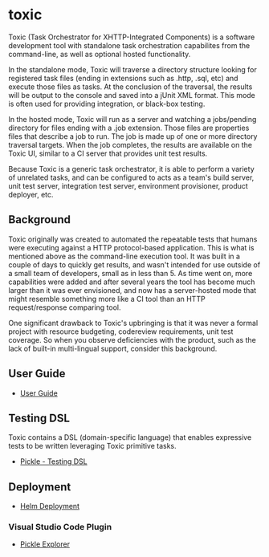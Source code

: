 # toxic

Toxic (Task Orchestrator for XHTTP-Integrated Components) is a software development tool with standalone task orchestration capabilites from the command-line, as well as optional hosted functionality.

In the standalone mode, Toxic will traverse a directory structure looking for registered task files (ending in extensions such as .http, .sql, etc) and execute those files as tasks. At the conclusion of the traversal, the results will be output to the console and saved into a jUnit XML format. This mode is often used for providing integration, or black-box testing.

In the hosted mode, Toxic will run as a server and watching a jobs/pending directory for files ending with a .job extension. Those files are properties files that describe a job to run. The job is made up of one or more directory traversal targets. When the job completes, the results are available on the Toxic UI, similar to a CI server that provides unit test results.

Because Toxic is a generic task orchestrator, it is able to perform a variety of unrelated tasks, and can be configured to acts as a team's build server, unit test server, integration test server, environment provisioner, product deployer, etc.

## Background

Toxic originally was created to automated the repeatable tests that humans were executing against a HTTP protocol-based application. This is what is mentioned above as the command-line execution tool. It was built in a couple of days to quickly get results, and wasn't intended for use outside of a small team of developers, small as in less than 5. As time went on, more capabilities were added and after several years the tool has become much larger than it was ever envisioned, and now has a server-hosted mode that might resemble something more like a CI tool than an HTTP request/response comparing tool.

One significant drawback to Toxic's upbringing is that it was never a formal project with resource budgeting, codereview requirements, unit test coverage. So when you observe deficiencies with the product, such as the lack of built-in multi-lingual support, consider this background.

## User Guide

* [User Guide](docs/user-guide.md)

## Testing DSL

Toxic contains a DSL (domain-specific language) that enables expressive tests to be written leveraging Toxic primitive tasks.

* [Pickle - Testing DSL](docs/pickle.md)

## Deployment

* [Helm Deployment](docs/deployment.md)

### Visual Studio Code Plugin

* [Pickle Explorer](resources/vscode/pickle/README.md)